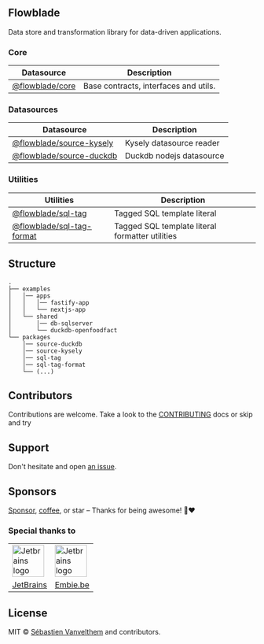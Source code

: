 ## Flowblade

Data store and transformation library for data-driven applications.

### Core

| Datasource                                                                                  | Description                           |
|---------------------------------------------------------------------------------------------|---------------------------------------|
| [@flowblade/core](https://github.com/belgattitude/flowblade/tree/main/packages/core#readme) | Base contracts, interfaces and utils. |

### Datasources

| Datasource                                                                                                    | Description              |
|---------------------------------------------------------------------------------------------------------------|--------------------------|
| [@flowblade/source-kysely](https://github.com/belgattitude/flowblade/tree/main/packages/source-kysely#readme) | Kysely datasource reader |
| [@flowblade/source-duckdb](https://github.com/belgattitude/flowblade/tree/main/packages/source-duckdb#readme) | Duckdb nodejs datasource |


### Utilities

| Utilities                                                                                                       | Description                                     |
|-----------------------------------------------------------------------------------------------------------------|-------------------------------------------------|
| [@flowblade/sql-tag](https://github.com/belgattitude/flowblade/tree/main/packages/sql-tag#readme)               | Tagged SQL template literal                     |
| [@flowblade/sql-tag-format](https://github.com/belgattitude/flowblade/tree/main/packages/sql-tag-format#readme) | Tagged SQL template literal formatter utilities |


## Structure

```
.
├── examples
│   │── apps  
│   │   │── fastify-app
│   │   └── nextjs-app
│   └── shared  
│       │── db-sqlserver 
│       └── duckdb-openfoodfact
└── packages
    │── source-duckdb
    │── source-kysely
    │── sql-tag
    │── sql-tag-format
    └── (...)
```

## Contributors

Contributions are welcome. Take a look to the [CONTRIBUTING](https://github.com/belgattitude/flowblade/blob/main/CONTRIBUTING.md) docs or skip and try

## Support

Don't hesitate and open [an issue](https://github.com/belgattitude/flowblade/issues).

## Sponsors

[Sponsor](<[sponsorship](https://github.com/sponsors/belgattitude)>), [coffee](<(https://ko-fi.com/belgattitude)>), or star – Thanks for being awesome! 🙏❤️

### Special thanks to

<table>
  <tr>
    <td>
      <a href="https://www.jetbrains.com/?ref=belgattitude" target="_blank">
         <img width="65" src="https://asset.brandfetch.io/idarKiKkI-/id53SttZhi.jpeg" alt="Jetbrains logo" />
      </a>
    </td>
    <td>
      <a href="https://www.embie.be/?ref=belgattitude" target="_blank">
        <img width="65" src="https://avatars.githubusercontent.com/u/98402122?s=200&v=4" alt="Jetbrains logo" />    
      </a>
    </td>
  </tr>
  <tr>
    <td align="center">
      <a href="https://www.jetbrains.com/?ref=belgattitude" target="_blank">JetBrains</a>
    </td>
    <td align="center">
      <a href="https://www.embie.be/?ref=belgattitude" target="_blank">Embie.be</a>
    </td>
   </tr>
</table>

## License

MIT © [Sébastien Vanvelthem](https://github.com/belgattitude) and contributors.
